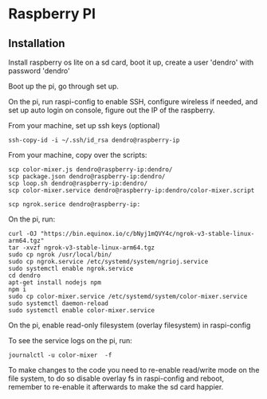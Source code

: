 # Raspberry PI

## Installation

Install raspberry os lite on a sd card, boot it up, create a user 'dendro' with password 'dendro'

Boot up the pi, go through set up.

On the pi, run raspi-config to enable SSH, configure wireless if needed, and set up auto login on console, figure out the IP of the raspberry.

From your machine, set up ssh keys (optional)

    ssh-copy-id -i ~/.ssh/id_rsa dendro@raspberry-ip

From your machine, copy over the scripts:

    scp color-mixer.js dendro@raspberry-ip:dendro/
    scp package.json dendro@raspberry-ip:dendro/
    scp loop.sh dendro@raspberry-ip:dendro/
    scp color-mixer.service dendro@raspberry-ip:dendro/color-mixer.script

    scp ngrok.serice dendro@raspberry-ip:

On the pi, run:

    curl -OJ "https://bin.equinox.io/c/bNyj1mQVY4c/ngrok-v3-stable-linux-arm64.tgz"
    tar -xvzf ngrok-v3-stable-linux-arm64.tgz
    sudo cp ngrok /usr/local/bin/
    sudo cp ngrok.service /etc/systemd/system/ngrioj.service
    sudo systemctl enable ngrok.service
    cd dendro
    apt-get install nodejs npm
    npm i
    sudo cp color-mixer.service /etc/systemd/system/color-mixer.service
    sudo systemctl daemon-reload
    sudo systemctl enable color-mixer.service

On the pi, enable read-only filesystem (overlay filesystem) in raspi-config

To see the service logs on the pi, run:

    journalctl -u color-mixer  -f

To make changes to the code you need to re-enable read/write mode on the file system, to do so disable overlay fs in raspi-config and reboot, remember to re-enable it afterwards to make the sd card happier.
